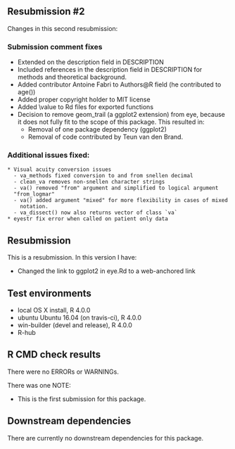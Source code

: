 ## Resubmission #2

Changes in this second resubmission:

### Submission comment fixes
* Extended on the description field in DESCRIPTION
* Included references in the description field in DESCRIPTION for   
  methods and theoretical background. 
* Added contributor Antoine Fabri to Authors@R field (he contributed to age())
* Added proper copyright holder to MIT license
* Added \value to Rd files for exported functions
* Decision to remove geom_trail (a ggplot2 extension) from eye, because it does   not fully fit to the scope of this package. This resulted in:
    - Removal of one package dependency (ggplot2) 
    - Removal of code contributed by Teun van den Brand.

### Additional issues fixed:
    * Visual acuity conversion issues
      - va_methods fixed conversion to and from snellen decimal
      - clean_va removes non-snellen character strings
      - va() removed "from" argument and simplified to logical argument 
      "from_logmar"
      - va() added argument "mixed" for more flexibility in cases of mixed
        notation.
      - va_dissect() now also returns vector of class `va`
    * eyestr fix error when called on patient only data
  
## Resubmission
This is a resubmission. In this version I have:

* Changed the link to ggplot2 in eye.Rd to a web-anchored link

## Test environments
* local OS X install, R 4.0.0
* ubuntu Ubuntu 16.04 (on travis-ci), R 4.0.0
* win-builder (devel and release), R 4.0.0
* R-hub


## R CMD check results
There were no ERRORs or WARNINGs. 

There was one NOTE:
* This is the first submission for this package. 

## Downstream dependencies
There are currently no downstream dependencies for this package.
